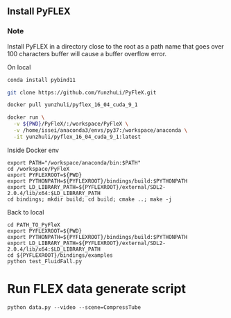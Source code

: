 ## Install PyFLEX

### Note
Install PyFLEX in a directory close to the root as a path name that goes over 100 characters buffer will cause a buffer overflow error.


On local
```bash
conda install pybind11

git clone https://github.com/YunzhuLi/PyFleX.git

docker pull yunzhuli/pyflex_16_04_cuda_9_1

docker run \
  -v ${PWD}/PyFleX/:/workspace/PyFleX \
  -v /home/issei/anaconda3/envs/py37:/workspace/anaconda \
  -it yunzhuli/pyflex_16_04_cuda_9_1:latest

```

Inside Docker env
```
export PATH="/workspace/anaconda/bin:$PATH"
cd /workspace/PyFleX
export PYFLEXROOT=${PWD}
export PYTHONPATH=${PYFLEXROOT}/bindings/build:$PYTHONPATH
export LD_LIBRARY_PATH=${PYFLEXROOT}/external/SDL2-2.0.4/lib/x64:$LD_LIBRARY_PATH
cd bindings; mkdir build; cd build; cmake ..; make -j
```

Back to local
```
cd PATH_TO_PyFleX
export PYFLEXROOT=${PWD}
export PYTHONPATH=${PYFLEXROOT}/bindings/build:$PYTHONPATH
export LD_LIBRARY_PATH=${PYFLEXROOT}/external/SDL2-2.0.4/lib/x64:$LD_LIBRARY_PATH
cd ${PYFLEXROOT}/bindings/examples
python test_FluidFall.py
```

# Run FLEX data generate script
```
python data.py --video --scene=CompressTube
```